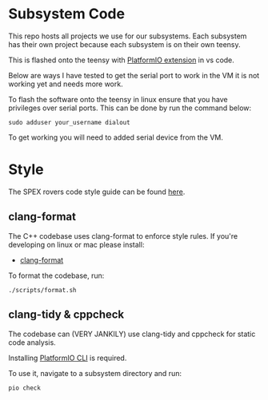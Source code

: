# Subsystem Code
This repo hosts all projects we use for our subsystems.
Each subsystem has their own project because each subsystem is on their own teensy.

This is flashed onto the teensy with [PlatformIO extension](https://platformio.org/) in vs code.

Below are ways I have tested to get the serial port to work in the VM it is not working yet and needs more work.

To flash the software onto the teensy in linux ensure that you have privileges over serial ports.
This can be done by run the command below:

```sudo adduser your_username dialout```

To get working you will need to added serial device from the VM.

# Style
The SPEX rovers code style guide can be found [here](https://docs.google.com/document/d/1t-4s67TyD6nIQa1lq93bUDrvFOaI-m0L0P6DAW0iCVA/edit?usp=sharing).
## clang-format
The C++ codebase uses clang-format to enforce style rules. If you're developing on linux or mac please install:
- [clang-format](https://clang.llvm.org/docs/ClangFormat.html)

To format the codebase, run:
```
./scripts/format.sh
```
## clang-tidy & cppcheck
The codebase can (VERY JANKILY) use clang-tidy and cppcheck for static code analysis.

Installing [PlatformIO CLI](https://docs.platformio.org/en/latest/core/installation/index.html) is required.

To use it, navigate to a subsystem directory and run:
```
pio check
```

